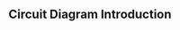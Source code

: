 ## Circuit Diagram Introduction

```{r child='../../shared/intro/circuit-diagram-intro.md'}
```

<!--

////
// Listing of components used in this Kit,
// should look something like this: https://learn.sparkfun.com/tutorials/how-to-read-a-schematic/schematic-symbols-part-1

// each component should have a section that shows:
//	* the name of the component
//	* the symbol
//	* a brief description that includes:
//		* how many terminals it has
//		* if there are any values associated with the diagram, explain what it means
//		* a photo of the real component
-->

```{r child = '../../shared/circuit-components/led.md'}
```

```{r child = '../../shared/circuit-components/resistor.md'}
```

```{r child = '../../shared/circuit-components/capacitor.md'}
```

```{r child = '../../shared/circuit-components/power-supply.md'}
```

```{r child = '../../shared/circuit-components/ground.md'}
```

```{r child = '../../shared/circuit-components/spst.md'}
```

```{r child = '../../shared/circuit-components/spdt.md'}
```

```{r child = '../../shared/circuit-components/integrated-circuit.md'}
```

```{r child = '../../shared/circuit-components/omega-pin.md'}
```

```{r child = '../../shared/circuit-components/device-pin.md'}
```

```{r child = '../../shared/circuit-components/servo.md'}
```
